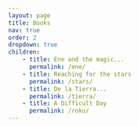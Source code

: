 ```yaml
---
layout: page
title: Books
nav: true
order: 2
dropdown: true
children: 
    - title: Ene and the magic...
      permalink: /ene/
    - title: Reaching for the stars
      permalink: /stars/
    - title: De la Tierra...
      permalink: /tierra/
    - title: A Difficult Day
      permalink: /roku/
---
```


 